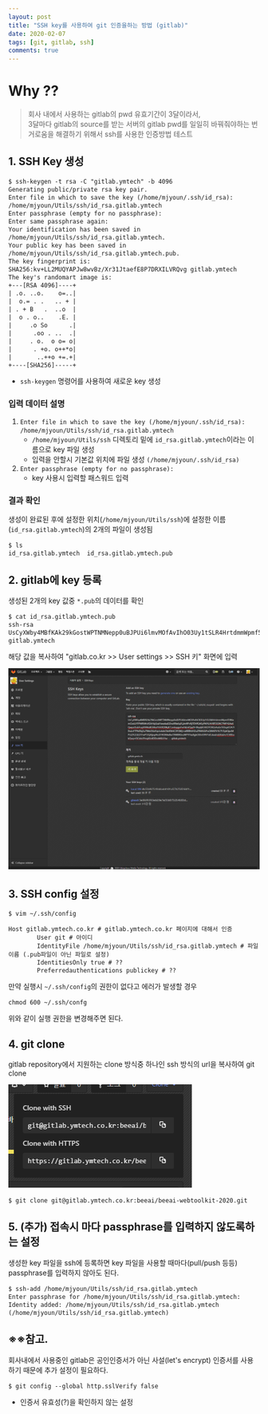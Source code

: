 ```yaml
---
layout: post
title: "SSH key를 사용하여 git 인증을하는 방법 (gitlab)"
date: 2020-02-07
tags: [git, gitlab, ssh]
comments: true
---
```


# Why ??

> 회사 내에서 사용하는 gitlab의 pwd 유효기간이 3달이라서, <br/>
> 3달마다 gitlab의 source를 받는 서버의 gitlab pwd를 일일히 바꿔줘야하는 번거로움을 해결하기 위해서 ssh를 사용한 인증방법 테스트

## 1. SSH Key 생성

```shell
$ ssh-keygen -t rsa -C "gitlab.ymtech" -b 4096
Generating public/private rsa key pair.
Enter file in which to save the key (/home/mjyoun/.ssh/id_rsa): /home/mjyoun/Utils/ssh/id_rsa.gitlab.ymtech
Enter passphrase (empty for no passphrase): 
Enter same passphrase again: 
Your identification has been saved in /home/mjyoun/Utils/ssh/id_rsa.gitlab.ymtech.
Your public key has been saved in /home/mjyoun/Utils/ssh/id_rsa.gitlab.ymtech.pub.
The key fingerprint is:
SHA256:kv+LL2MUQYAPJw8wvBz/Xr31JtaefE8P7DRXILVRQvg gitlab.ymtech
The key's randomart image is:
+---[RSA 4096]----+
| .o. ..o.    o=..|
|  o.= . .   .. + |
| . + B   .  ..o  |
|  o . o..    .E. |
|     .o So      .|
|      .oo . ..  .|
|     . o.  o o= o|
|      . +o. o++*o|
|       ..++o +=.+|
+----[SHA256]-----+

```
 - `ssh-keygen` 명령어를 사용하여 새로운 key 생성

### 입력 데이터 설명

1. `Enter file in which to save the key (/home/mjyoun/.ssh/id_rsa): /home/mjyoun/Utils/ssh/id_rsa.gitlab.ymtech`
    - `/home/mjyoun/Utils/ssh` 디렉토리 밑에 `id_rsa.gitlab.ymtech`이라는 이름으로 key 파일 생성
    - 입력을 안할시 기본값 위치에 파일 생성 `(/home/mjyoun/.ssh/id_rsa)`
2. `Enter passphrase (empty for no passphrase): `
    - key 사용시 입력할 패스워드 입력

### 결과 확인

생성이 완료된 후에 설정한 위치(`/home/mjyoun/Utils/ssh`)에 설정한 이름(`id_rsa.gitlab.ymtech`)의 2개의 파일이 생성됨

```shell
$ ls
id_rsa.gitlab.ymtech  id_rsa.gitlab.ymtech.pub
```

## 2. gitlab에 key 등록

생성된 2개의 key 값중 `*.pub`의 데이터를 확인

```shell
$ cat id_rsa.gitlab.ymtech.pub 
ssh-rsa UsCyXWby4MBfKAk29kGostWPTNMNepp0uBJPUi6lmvMOfAvIhO03Uy1tSLR4HrtdmmWpmf59l6xmCioiLHTPMRiWvXSXrVpSxzHswzkal2ZnoRRe6qFLjimfIPvRjTDVfQAEyPAFK/AHBT2GNC7WF42As6Qwpst5sbFogVVMuBGV6oFViVXDBkjK7zmbggjoFwY4/xfQqi9+8bpljKJUEDTOXLbAuExTX3epEOA7IDuLsY7PkiEbj2u7lMxO6oFqvLvkdcOlxK9tAC2FQWj+wBBBhX42uZ9W6GiPuQlWtZVHL7H3ykQpcMPUZlYZGEDTFwPTJQAIjnpHo3FHI3MwBwT9WBN5reWPYFke0gbO0Jv59fV1dCdud/oEXtxl/n7CVB5okQuq+ISCdoLPmgIGrdDDzvM6UHw== gitlab.ymtech
```

해당 값을 복사하여 "gitlab.co.kr >> User settings >> SSH 키" 화면에 입력

![이미지_1581055194001.png](/assets/imgs/2020-02-07/이미지_1581055194001.png)

## 3. SSH config 설정

```shell
$ vim ~/.ssh/config
```

```
Host gitlab.ymtech.co.kr # gitlab.ymtech.co.kr 페이지에 대해서 인증
        User git # 아이디
        IdentityFile /home/mjyoun/Utils/ssh/id_rsa.gitlab.ymtech # 파일 이름 (.pub파일이 아닌 파일로 설정)
        IdentitiesOnly true # ??
        Preferredauthentications publickey # ??
```

만약 실행시 `~/.ssh/config`의 권한이 없다고 에러가 발생할 경우

```
chmod 600 ~/.ssh/confg
```

위와 같이 실행 권한을 변경해주면 된다.

## 4. git clone

gitlab repository에서 지원하는 clone 방식중 하나인 ssh 방식의 url을 복사하여 git clone

![이미지_1581055413001.png](/assets/imgs/2020-02-07/이미지_1581055413001.png)

```shell
$ git clone git@gitlab.ymtech.co.kr:beeai/beeai-webtoolkit-2020.git
```

## 5. (추가) 접속시 마다 passphrase를 입력하지 않도록하는 설정

생성한 key 파일을 ssh에 등록하면 key 파일을 사용할 때마다(pull/push 등등) passphrase를 입력하지 않아도 된다.

```shell
$ ssh-add /home/mjyoun/Utils/ssh/id_rsa.gitlab.ymtech
Enter passphrase for /home/mjyoun/Utils/ssh/id_rsa.gitlab.ymtech: 
Identity added: /home/mjyoun/Utils/ssh/id_rsa.gitlab.ymtech (/home/mjyoun/Utils/ssh/id_rsa.gitlab.ymtech)
```

## ※※참고.

회사내에서 사용중인 gitlab은 공인인증서가 아닌 사설(let's encrypt) 인증서를 사용하기 때문에 추가 설정이 필요하다.

```shell
$ git config --global http.sslVerify false
```

 - 인증서 유효성(?)을 확인하지 않는 설정

